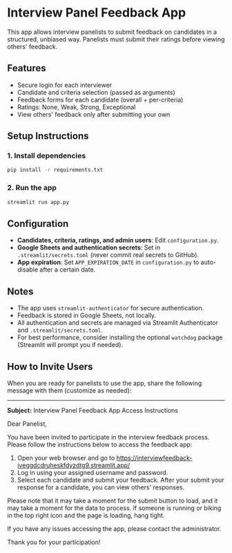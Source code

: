 # Interview Panel Feedback App

This app allows interview panelists to submit feedback on candidates in a structured, unbiased way. Panelists must submit their ratings before viewing others' feedback.

## Features
- Secure login for each interviewer
- Candidate and criteria selection (passed as arguments)
- Feedback forms for each candidate (overall + per-criteria)
- Ratings: None, Weak, Strong, Exceptional
- View others' feedback only after submitting your own

## Setup Instructions


### 1. Install dependencies

```bash
pip install -r requirements.txt
```

### 2. Run the app

```bash
streamlit run app.py
```


## Configuration

- **Candidates, criteria, ratings, and admin users**: Edit `configuration.py`.
- **Google Sheets and authentication secrets**: Set in `.streamlit/secrets.toml` (never commit real secrets to GitHub).
- **App expiration**: Set `APP_EXPIRATION_DATE` in `configuration.py` to auto-disable after a certain date.


## Notes

- The app uses `streamlit-authenticator` for secure authentication.
- Feedback is stored in Google Sheets, not locally.
- All authentication and secrets are managed via Streamlit Authenticator and `.streamlit/secrets.toml`.
- For best performance, consider installing the optional `watchdog` package (Streamlit will prompt you if needed).


## How to Invite Users

When you are ready for panelists to use the app, share the following message with them (customize as needed):

---

**Subject:** Interview Panel Feedback App Access Instructions

Dear Panelist,

You have been invited to participate in the interview feedback process. Please follow the instructions below to access the feedback app:

1. Open your web browser and go to https://interviewfeedback-iveggdcdruheskfdyzdtg9.streamlit.app/
2. Log in using your assigned username and password.
3. Select each candidate and submit your feedback. After your submit your response for a candidate, you can view others' responses.

Please note that it may take a moment for the submit button to load, and it may take a moment for the data to process. If someone is running or biking in the top right icon and the page is loading, hang tight.

If you have any issues accessing the app, please contact the administrator.

Thank you for your participation!

